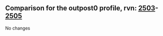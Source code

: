 ## Comparison for the outpost0 profile, rvn: [2503](https://github.com/PRO100KatYT/FortniteProfileRevisions/tree/main/profiles/outpost0/2503%20outpost0.json)-[2505](https://github.com/PRO100KatYT/FortniteProfileRevisions/tree/main/profiles/outpost0/2505%20outpost0.json)

No changes

